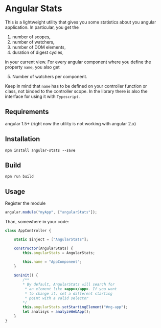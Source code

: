 Angular Stats
=========

This is a lightweight utility that gives you some statistics about you angular application. In particular, you get the 

1. number of scopes,
2. number of watchers,
3. number of DOM elements,
4. duration of digest cycles,

in your current view. For every angular component where you define the property ``name``, you also get 

5. Number of watchers per component.

Keep in mind that ``name`` has to be defined on your controller function or class, not binded to the controller scope. In the library there is also the interface for using it with ``Typescript``.

## Requirements

angular 1.5+ (right now the utility is not working with angular 2.x)

## Installation

``npm install angular-stats --save``

## Build

``npm run build``

## Usage

Register the module

```javascript
angular.module("myApp", ["angularStats"]);
```

Than, somewhere in your code:
 
```javascript
class AppController {

	static $inject = ["AngularStats"];

	constructor(AngularStats) {
	    this.angularStats = AngularStats;
	    
		this.name = "AppComponent";
	}

	$onInit() {
	    /**
	    * By default, AngularStats will search for
	     * an element like <app></app>. If you want 
	     * to change it, set a different starting
	     * point with a valid selector
        */
	    this.angularStats.setStartingElement("#ng-app");
	    let analisys = analyzeWebApp();
	}
} 
``` 